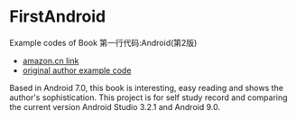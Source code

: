 # FirstAndroid
Example codes of Book 第一行代码:Android(第2版)

* [amazon.cn link](https://www.amazon.cn/dp/B01MSR5D04/ref=sr_1_1?s=books&ie=UTF8&qid=1539816438&sr=1-1&keywords=%E7%AC%AC%E4%B8%80%E8%A1%8C%E4%BB%A3%E7%A0%81%E2%80%94%E2%80%94Android%EF%BC%88%E7%AC%AC2%E7%89%88%EF%BC%89) 
* [original author example code](https://github.com/guolindev/booksource)

Based in Android 7.0, this book is interesting, easy reading and shows the author's sophistication. This project is for self study record and comparing the current version Android Studio 3.2.1 and Android 9.0.

